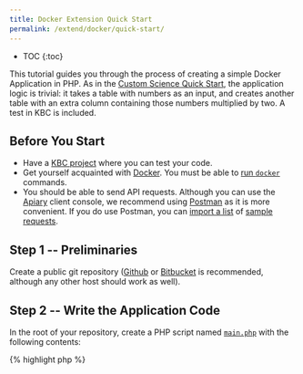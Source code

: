 ```yaml
---
title: Docker Extension Quick Start
permalink: /extend/docker/quick-start/
---
```


* TOC
{:toc}

This tutorial guides you through the process of creating a simple Docker Application in PHP. 
As in the [Custom Science Quick Start](/extend/custom-science/quick-start/), the application logic is trivial: it takes a table with numbers as an input, and creates another table with an extra column containing those numbers multiplied by two. A test in KBC is included. 

## Before You Start

- Have a [KBC project](/overview/devel-project/) where you can test your code.
- Get yourself acquainted with [Docker](/extend/docker/tutorial/). You must be 
able to [run `docker`](/extend/docker/tutorial/setup/) commands.
- You should be able to send API requests. Although you can use the [Apiary](https://apiary.io/) client console, we 
recommend using [Postman](https://www.getpostman.com/) as it is
more convenient. If you do use Postman, you can [import a list](/overview/api/)
of [sample requests](https://www.getpostman.com/collections/87da6ac847f5edcac776).

## Step 1 -- Preliminaries

Create a public git repository ([Github](https://github.com/) or [Bitbucket](https://bitbucket.org/) is recommended, although any other host should work as well).

## Step 2 -- Write the Application Code

In the root of your repository, create a PHP script named 
[`main.php`](https://github.com/keboola/docs-docker-example-basic/blob/master/main.php) with the following contents:

{% highlight php %}
<?php

$fhIn = fopen('/data/in/tables/source.csv', 'r');
$fhOut = fopen('/data/out/tables/destination.csv', 'w');

$header = fgetcsv($fhIn);
$numberIndex = array_search('number', $header);
fputcsv($fhOut, array_merge($header, ['double_number']));

while ($row = fgetcsv($fhIn)) {
    $row[] = $row[$numberIndex] * 2;
    fputcsv($fhOut, $row);
}

fclose($fhIn);
fclose($fhOut);
echo "All done";
{% endhighlight %}
    
As mentioned above, this script reads a CSV file, takes a column named
_number_, multiplies its values by 2 and adds the new values as a new column. 
We take care to properly find the column index (`$numberIndex`), as it is not safe to rely on the order of columns.
Finally, the result is written to another CSV file. Note that we open both the input and output files simultaneously; as soon as a row is processed,
it is immediately written to _destination.csv_. This approach keeps only a single row of data in the memory and is
generally very efficient. There is no requirement to implement the processing in this way, but keep in mind that data files
coming from KBC can by quite large (i.e. Gigabytes).

You can test the code with our [sample table](/extend/source.csv):

number | someText | double_number
--- | --- | ---
10 | ab | 20
20 | cd | 40
25 | ed | 50
26 | fg | 52
30 | ij | 60


## Step 3 -- Wrap the Application in a Docker Image
You need to create a Docker Image containing and running your application. 

### Step 3.1 -- Wrap the Application in an Image
Create a file named 
[`Dockerfile`](https://github.com/keboola/docs-docker-example-basic/blob/master/Dockerfile) in the root of the repository:

    FROM quay.io/keboola/docker-base-php56:0.0.2
    COPY . /home/
    ENTRYPOINT php /home/main.php

The image inherits from our [Keboola PHP56 base image](https://quay.io/repository/keboola/docker-base-php56),
which is defined by its own [Dockerfile](https://github.com/keboola/docker-base-php56/blob/master/Dockerfile).
The instruction `COPY . /home/` copies the application code (only the `main.php` file in this simple application) 
from the *build context* (the same folder in which the Dockerfile resides) into the image. 
The `ENTRYPOINT` line specifies that when the image is run, the PHP application script is executed. 

The Dockerfile and the application can be in two separate repositories or in a 
single [git repository](https://github.com/keboola/docs-docker-example-basic). Using a single repository makes 
things generally easier, but it is not required.

### Step 3.2 -- Build the Image
On the command line, navigate to the folder with your repository and run the following command (including the dot at the end):
    
    docker build --tag=test .

It should produce output similar to the one below:

{: .image-popup}
![Docker build output](/extend/docker/build-output.png)

Out of that output, the most important thing is the *Successfully built ded5321d5ba5* message which gives us a 
hash of the new image: `ded5321d5ba5`. It can be abbreviated to the first three characters, so we can
later refer to it as `ded`. We can also use the tag of the image: `test`.

## Step 4 -- Obtaining Sample Data and Configuration
Data between KBC and your Docker image are exchanged using [CSV files](/extend/common-interface/); they will be 
injected into the image when we run it. To simulate this, download an archive containing the data files 
and [configuration](/extend/common-interface/config-file/) in the exact same format as you will obtain it
in the production environment.

To obtain the configuration, send a [Sandbox API Request](/extend/common-interface/sandbox/). You will receive an 
archive containing a [/data/ folder](/extend/common-interface/) with tables and files from the input mapping, and a
configuration depending on the request body. A sample request to `https://syrup.keboola.com/docker/sandbox?format=json`:

{% highlight json %}
{
    "config": "my-test-config",
    "configData": {
        "storage": {
            "input": {
                "tables": [
                    {
                        "source": "in.c-main.test",
                        "destination": "source.csv"
                    }
                ]
            },
            "output": {
                "tables": [
                    {
                        "source": "destination.csv",
                        "destination": "out.c-main.test"
                    }                    
                ]
            }
        },
        "parameters": {
        }
    }
}
{% endhighlight %}
 
The sample request corresponds to the following setting in the UI (though the UI for your component will become 
available only after your extension has been completed and [registered](/extend/registration/)).

{: .image-popup}
![Configuration Screenshot](/extend/docker/configuration-sample.png) 

Alternatively -- to quickly get the picture, download a [random sample data folder](/extend/docker/data.zip),
 which can be used together with the above [sample application](https://github.com/keboola/docs-docker-example-basic).

## Step 5 -- Running the Application with Sample Data 
Once you have prepared the data folder with sample data and configuration, inject it into the Docker Image. 
In addition to the options shown in the example, there are many [other options](/extend/common-interface/config-file/) available.

When you run an image, a *container* is created in which the application is running isolated. 
Use the following command to run the image:

    docker run --volume=physicalhostpath:/data/ imageTag

An Image tag can be either the tag you supplied in the `--tag` parameter for `docker build` or the image hash you received
when the image was build (`ded` in the above example). 
The physical host path depends on the system you are running. If in doubt, 
see [Setting up Docker](/extend/docker/tutorial/setup/#sharing-files). In our example image with default Windows installation of Docker, this would be:

    docker run --volume=/c/Users/ondre/data/:/data/ test

Where the contents of the sample data folder are put in the user's home directory. If you have set everything correctly,
you should see **All done**; and a `destination.csv` file will appear in the `data/out/tables/` folder.

### Step 5.1 -- Debugging

Chances are, that you received an ugly error or warning. In that case, you might want to check out the 
contents of the image; specifically, if all the files are where you expect 
them to be -- see [debugging](/extend/docker/running/).

To work with the application container interactively, use the following command:

    docker run --volume=physicalhostpath:/data/ -i -t --entrypoint=/bin/bash imageTag

For instance:

    docker run --volume=/c/Users/JohnDoe/data:/data/ -i -t --entrypoint=/bin/bash test

You can then inspect the container contents: 'ls /data/'. For more details, see [Howto](/extend/docker/running/).


### Step 6 -- Deployment

It is best to use a Docker registry and set up [automated builds](/extend/docker/tutorial/automated-build/) for deployment. To 
be usable in KBC, the image must be available in one of the supported registries ([Dockerhub](https://hub.docker.com/) or [Quay](https://quay.io/)).
We support both public and private images. 

To deploy the application to production, it must first be [registered](/extend/registration/). Once the
application is registered with us, we will automatically pull the image and make it available in production.
There are two modes for deployment:

- automatic: use the *latest* or *master* tags on the Docker Image. If you commit a new code to your application 
repository and [(automatically) rebuild] the image, the next time your application is run, 
it will be updated to the latest version.
- manual: use [Semantic versioning](http://semver.org/) versioning tags on your Docker Images. 
Let us know when you want to change the image tag to a new version. 

There is no need to specify the deployment mode; it is fully determined by the type of tags you use.
At the beginning, it is probably more straightforward to work in the automatic mode because your deployment is 
fully automated and requires no interaction with us. Once the application gets more mature, you should probably 
switch to manual versioning and perhaps notify your users about any modifications.


